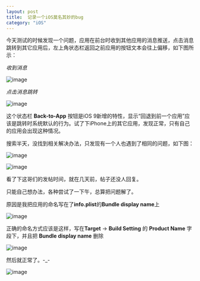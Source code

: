 ```yaml
---
layout: post
title:  记录一个iOS莫名其妙的bug
category: "iOS"
---
```


今天测试的时候发现一个问题，应用在前台时收到其他应用的消息推送，点击消息跳转到其它应用后，左上角状态栏返回之前应用的按钮文本会往上偏移，如下图所示：

*收到消息*

![image](/images/posts/bug/1.png)

*点击消息跳转*

![image](/images/posts/bug/2.png)

这个状态栏 **Back-to-App** 按钮是iOS 9新增的特性，显示“回退到前一个应用”应该是跳转时系统默认的行为。试了下iPhone上的其它应用，发现正常，只有自己的应用会出现这种情况。

搜索半天，没找到相关解决办法，只发现有一个人也遇到了相同的问题，如下图：

![image](/images/posts/bug/3.png)

![image](/images/posts/bug/6.png)

看了下这哥们的发帖时间，就在几天前，帖子还没人回复。

只能自己想办法，各种尝试了一下午，总算把问题解了。

原因是我把应用的命名写在了**info.plist**的**Bundle display name**上

![image](/images/posts/bug/4.png)

正确的命名方式应该是这样，写在**Target** -> **Build Setting** 的 **Product Name** 字段下，并且把 **Bundle display name** 删除

![image](/images/posts/bug/5.png)

然后就正常了。-_-

![image](/images/posts/bug/7.png)

